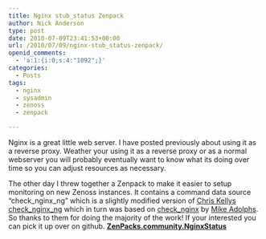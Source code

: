```yaml
---
title: Nginx stub_status Zenpack
author: Nick Anderson
type: post
date: 2010-07-09T23:41:53+00:00
url: /2010/07/09/nginx-stub_status-zenpack/
openid_comments:
  - 'a:1:{i:0;s:4:"1092";}'
categories:
  - Posts
tags:
  - nginx
  - sysadmin
  - zenoss
  - zenpack

---
```

Nginx is a great little web server. I have posted previously about using it as a reverse proxy. Weather your using it as a reverse proxy or as a normal webserver you will probably eventually want to know what its doing over time so you can adjust resources as necessary.

The other day I threw together a Zenpack to make it easier to setup monitoring on new Zenoss instances. It contains a command data source &#8220;check\_nginx\_ng&#8221; which is a slightly modified version of [Chris Kellys][1] [check\_nginx\_ng][2] which in turn was based on [check_nginx][3] by [Mike Adolphs][4]. So thanks to them for doing the majority of the work! If your interested you can pick it up over on github. **[ZenPacks.community.NginxStatus][5]**

 [1]: http://ckdake.com
 [2]: http://ckdake.com/content/2009/monitoring-nginx-with-zenoss.html
 [3]: http://exchange.nagios.org/directory/Plugins/Web-Servers/nginx/check_nginx-2Esh/details
 [4]: http://www.matejunkie.com/
 [5]: http://github.com/nickanderson/ZenPacks.community.NginxStatus/tree/master